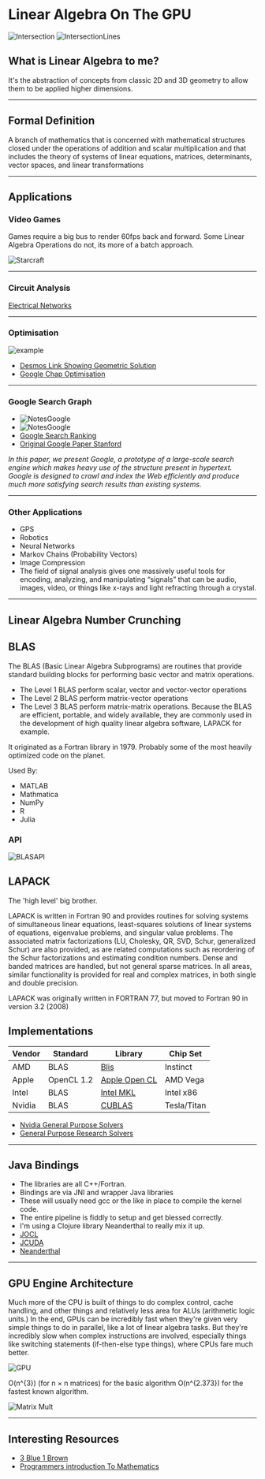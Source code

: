 # Linear Algebra On The GPU

![Intersection](linearalgebra.png)
![IntersectionLines](linearalgebra2.png)

## What is Linear Algebra to me?

It's the abstraction of concepts from classic 2D and 3D geometry to 
allow them to be applied higher dimensions.  

---

## Formal Definition

A branch of mathematics that is concerned with mathematical structures closed 
under the operations of addition and scalar multiplication and that includes 
the theory of systems of linear equations, matrices, determinants, 
vector spaces, and linear transformations

---

## Applications

### Video Games

Games require a big bus to render 60fps back and forward. Some Linear Algebra Operations do not, its more of a batch approach.

![Starcraft](starcraft.jpg)

---

### Circuit Analysis

[Electrical Networks](linearsystem.pdf)

---

### Optimisation
 
 ![example](milkoptimisation.png)
 - [Desmos Link Showing Geometric Solution](https://www.desmos.com/calculator/yn1p5unyoe)
 - [Google Chap Optimisation](https://jeremykun.com/2014/06/02/linear-programming-and-the-most-affordable-healthy-diet-part-1)

---

### Google Search Graph

 - ![NotesGoogle](rankingteamsandgoogle.png)
 - ![NotesGoogle](rankingteamsandgoogle2.png)
 - [Google Search Ranking](https://jeremykun.com/2011/06/12/googles-pagerank-introduction/)
 - [Original Google Paper Stanford](http://infolab.stanford.edu/~backrub/google.html)

 *In this paper, we present Google, a prototype of a large-scale search engine which makes heavy use of the structure present in hypertext. Google is designed to crawl and index the Web efficiently and produce much more satisfying search results than existing systems.*

---

### Other Applications 

 - GPS
 - Robotics
 - Neural Networks
 - Markov Chains (Probability Vectors)
 - Image Compression
 - The field of signal analysis gives one massively useful tools for encoding, analyzing, and manipulating “signals” that can be audio, images, video, or things like x-rays and light refracting through a crystal. 

---

## Linear Algebra Number Crunching

## BLAS

The BLAS (Basic Linear Algebra Subprograms) are routines that provide standard building blocks for performing basic vector and matrix operations. 
 - The Level 1 BLAS perform scalar, vector and vector-vector operations 
 - The Level 2 BLAS perform matrix-vector operations
 - The Level 3 BLAS perform matrix-matrix operations. Because the BLAS are efficient, portable, and widely available, they are commonly used in the development of high quality linear algebra software, LAPACK for example.

It originated as a Fortran library in 1979. Probably some of the most heavily optimized code on the planet.

Used By:

 - MATLAB
 - Mathmatica
 - NumPy
 - R
 - Julia

### API

![BLASAPI](blasapi1.png)

## LAPACK

The 'high level' big brother.

LAPACK is written in Fortran 90 and provides routines for solving systems of simultaneous linear equations, least-squares solutions of linear systems of equations, eigenvalue problems, and singular value problems. The associated matrix factorizations (LU, Cholesky, QR, SVD, Schur, generalized Schur) are also provided, as are related computations such as reordering of the Schur factorizations and estimating condition numbers. Dense and banded matrices are handled, but not general sparse matrices. In all areas, similar functionality is provided for real and complex matrices, in both single and double precision.

LAPACK was originally written in FORTRAN 77, but moved to Fortran 90 in version 3.2 (2008)

## Implementations

Vendor | Standard | Library | Chip Set
-------| ---------|---------|-----
AMD | BLAS | [Blis](https://developer.amd.com/amd-cpu-libraries/blas-library/) | Instinct
Apple | OpenCL 1.2 | [Apple Open CL](https://developer.apple.com/opencl) | AMD Vega 
Intel | BLAS | [Intel MKL](https://software.intel.com/en-us/mkl) | Intel x86
Nvidia | BLAS | [CUBLAS](https://developer.nvidia.com/cublas) | Tesla/Titan

 - [Nvidia General Purpose Solvers](https://developer.nvidia.com/cusolver)
 - [General Purpose Research Solvers](http://icl.cs.utk.edu/magma)

---

## Java Bindings 

- The libraries are all C++/Fortran.
- Bindings are via JNI and wrapper Java libraries 
- These will usually need gcc or the like in place to compile the kernel code.
- The entire pipeline is fiddly to setup and get blessed correctly.
- I'm using a Clojure library Neanderthal to really mix it up.
- [JOCL](http://www.jocl.org/)
- [JCUDA](http://www.jcuda.org/)
- [Neanderthal](https://github.com/uncomplicate/neanderthal)
 
--- 

## GPU Engine Architecture 

Much more of the CPU is built of things to do complex control, cache handling, and other things and relatively less area 
for ALUs (arithmetic logic units.) In the end, GPUs can be incredibly fast 
when they're given very simple things to do in parallel, like a lot of linear 
algebra tasks. But they're incredibly slow when complex instructions are 
involved, especially things like switching statements (if-then-else type things), where CPUs fare much better.

![GPU](CPU-GPU-Structures1.png)

O(n^{3}) (for n × n matrices) for the basic algorithm O(n^{2.373}) for the fastest 
known algorithm.

![Matrix Mult](MatrixMultiplication.png)

---

## Interesting Resources

- [3 Blue 1 Brown](https://www.youtube.com/channel/UCYO_jab_esuFRV4b17AJtAw)
- [Programmers introduction To Mathematics](https://pimbook.org/)